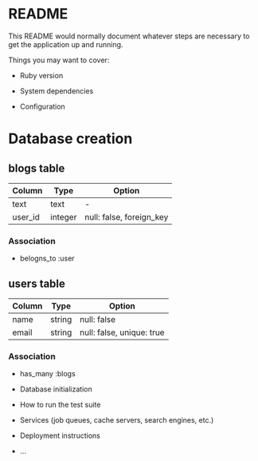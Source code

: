 # README

This README would normally document whatever steps are necessary to get the
application up and running.

Things you may want to cover:

* Ruby version

* System dependencies

* Configuration

# Database creation

## blogs table

|Column|Type|Option|
|------|----|------|
|text|text| - | - |
|user_id|integer|null: false, foreign_key|

### Association
- belogns_to :user

## users table

|Column|Type|Option|
|------|----|------|
|name|string|null: false|
|email|string|null: false, unique: true|

### Association
- has_many :blogs

* Database initialization

* How to run the test suite

* Services (job queues, cache servers, search engines, etc.)

* Deployment instructions

* ...
